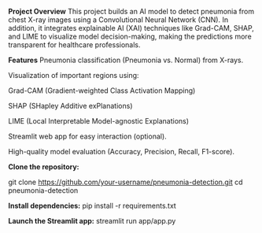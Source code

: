 **Project Overview**
This project builds an AI model to detect pneumonia from chest X-ray images using a Convolutional Neural Network (CNN).
In addition, it integrates explainable AI (XAI) techniques like Grad-CAM, SHAP, and LIME to visualize model decision-making, making the predictions more transparent for healthcare professionals.

**Features**
Pneumonia classification (Pneumonia vs. Normal) from X-rays.

Visualization of important regions using:

Grad-CAM (Gradient-weighted Class Activation Mapping)

SHAP (SHapley Additive exPlanations)

LIME (Local Interpretable Model-agnostic Explanations)

Streamlit web app for easy interaction (optional).

High-quality model evaluation (Accuracy, Precision, Recall, F1-score).

**Clone the repository:**

git clone https://github.com/your-username/pneumonia-detection.git
cd pneumonia-detection

**Install dependencies:**
pip install -r requirements.txt

**Launch the Streamlit app:**
streamlit run app/app.py


